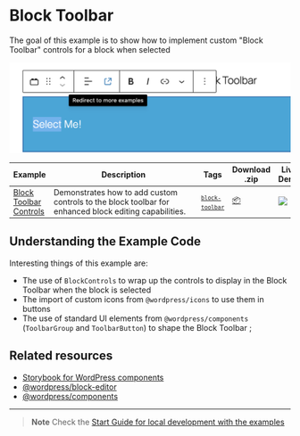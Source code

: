 # Block Toolbar

The goal of this example is to show how to implement custom "Block Toolbar" controls for a block when selected

![Block Toolbar Snapshot](./_assets/block-toolbar-snapshot.png)

<!-- Please, do not remove these @TABLE EXAMPLES BEGIN and @TABLE EXAMPLES END comments or modify the table inside. This table is automatically generated from the data at _data/examples.json and _data/tags.json -->
<!-- @TABLE EXAMPLES BEGIN -->

| Example                                                                                                                   | <span style="display: inline-block; width:250px">Description</span>                                   | Tags                                                                                                                               | Download .zip                                                                                                                                                                                                          | Live Demo                                                                                                                                                                                                                                                                                                                                        |
| ------------------------------------------------------------------------------------------------------------------------- | ----------------------------------------------------------------------------------------------------- | ---------------------------------------------------------------------------------------------------------------------------------- | ---------------------------------------------------------------------------------------------------------------------------------------------------------------------------------------------------------------------- | ------------------------------------------------------------------------------------------------------------------------------------------------------------------------------------------------------------------------------------------------------------------------------------------------------------------------------------------------ |
| [Block Toolbar Controls](https://github.com/juanma-wp/block-development-examples/tree/trunk/plugins/block-toolbar-ab967f) | Demonstrates how to add custom controls to the block toolbar for enhanced block editing capabilities. | <small><code><a href="https://juanma-wp.github.io/block-development-examples/?tags=block-toolbar">block-toolbar</a></code></small> | [📦](https://github.com/juanma-wp/block-development-examples/releases/download/latest/block-toolbar-ab967f.zip 'Install the plugin on any WordPress site using this zip and activate it to see the example in action') | [![](https://raw.githubusercontent.com/juanma-wp/block-development-examples/trunk/_assets/icon-wp.svg)](https://playground.wordpress.net/?blueprint-url=https://raw.githubusercontent.com/juanma-wp/block-development-examples/trunk/plugins/block-toolbar-ab967f/_playground/blueprint.json 'Click here to access a live demo of this example') |

<!-- @TABLE EXAMPLES END -->

## Understanding the Example Code

Interesting things of this example are:

-   The use of `BlockControls` to wrap up the controls to display in the Block Toolbar when the block is selected
-   The import of custom icons from `@wordpress/icons` to use them in buttons
-   The use of standard UI elements from `@wordpress/components` (`ToolbarGroup` and `ToolbarButton`) to shape the Block Toolbar ;

## Related resources

-   [Storybook for WordPress components](https://wordpress.github.io/gutenberg/?path=/docs/docs-introduction--page)
-   [@wordpress/block-editor](https://developer.wordpress.org/block-editor/reference-guides/packages/packages-block-editor/)
-   [@wordpress/components](https://developer.wordpress.org/block-editor/reference-guides/packages/packages-components/)

---

> **Note**
> Check the [Start Guide for local development with the examples](https://github.com/juanma-wp/block-development-examples/wiki/Examples#start-guide-for-local-development-with-the-examples)

